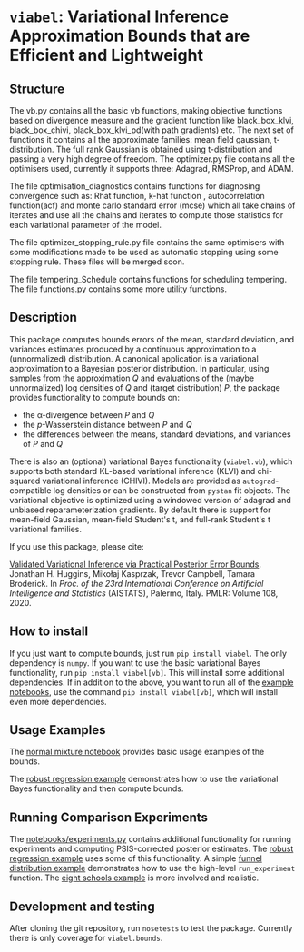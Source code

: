 #  `viabel`: Variational Inference Approximation Bounds that are Efficient and Lightweight



## Structure

The vb.py contains all the basic vb functions, making objective
functions based on divergence measure and the gradient 
function like black_box_klvi, black_box_chivi, black_box_klvi_pd(with
path gradients) etc. 
 The next set of functions it contains all the approximate
 families: mean field gaussian, t- distribution.  The full
 rank Gaussian is obtained using t-distribution and passing a very high
 degree of freedom. 
 The optimizer.py file contains all the optimisers used, currently
 it supports three: Adagrad, RMSProp, and ADAM. 
 
 The file optimisation_diagnostics contains functions for
 diagnosing convergence such as: Rhat function, k-hat function , autocorrelation
 function(acf) and monte carlo standard error (mcse) which all take
 chains of iterates and use all the chains and iterates to compute
 those statistics for each variational parameter of the model.
 
 The file optimizer_stopping_rule.py file contains the same optimisers
 with some modifications made to be used as automatic stopping using
 some stopping rule. These files will be merged soon.
 
 The file tempering_Schedule contains functions for scheduling 
 tempering. 
 The file functions.py contains some more utility functions.


## Description

This package computes bounds errors of the mean, standard deviation, and variances
estimates produced by a continuous approximation to a (unnormalized) distribution.
A canonical application is a variational approximation to a Bayesian posterior
distribution.
In particular, using samples from the approximation *Q* and evaluations of the
(maybe unnormalized) log densities of *Q* and (target distribution) *P*,
the package provides functionality to compute bounds on:

* the &alpha;-divergence between *P* and *Q*
* the *p*-Wasserstein distance between *P* and *Q*
* the differences between the means, standard deviations, and variances of *P* and *Q*

There is also an (optional) variational Bayes functionality (`viabel.vb`), which
supports both standard KL-based variational inference (KLVI) and chi-squared
variational inference (CHIVI).
Models are provided as `autograd`-compatible log densities or can be constructed
from `pystan` fit objects.
The variational objective is optimized using a windowed version of adagrad
and unbiased reparameterization gradients.
By default there is support for mean-field Gaussian, mean-field Student's t,
and full-rank Student's t variational families.

If you use this package, please cite:

[Validated Variational Inference via Practical Posterior Error Bounds](https://arxiv.org/abs/1910.04102).
Jonathan H. Huggins,
Miko&#0322;aj Kasprzak,
Trevor Campbell,
Tamara Broderick.
In *Proc. of the 23rd International Conference on Artificial Intelligence and
Statistics* (AISTATS), Palermo, Italy. PMLR: Volume 108, 2020.

## How to install

If you just want to compute bounds, just run `pip install viabel`.
The only dependency is `numpy`.
If you want to use the basic variational Bayes
functionality, run `pip install viabel[vb]`.
This will install some additional dependencies.
If in addition to the above, you want to run all of the [example notebooks](notebooks),
use the command `pip install viabel[vb]`, which will install even more dependencies.

## Usage Examples

The [normal mixture notebook](notebooks/normal-mixture.ipynb) provides basic
usage examples of the bounds.

The [robust regression example](notebooks/robust-regression.ipynb) demonstrates
how to use the variational Bayes functionality and then compute bounds.

## Running Comparison Experiments

The [notebooks/experiments.py](notebooks/experiments.py) contains additional
functionality for running experiments and computing PSIS-corrected posterior estimates.
The [robust regression example](notebooks/robust-regression.ipynb) uses some of this functionality.
A simple [funnel distribution example](notebooks/funnel-distribution.ipynb) demonstrates how to use the high-level `run_experiment` function.
The [eight schools example](notebooks/eight-schools.ipynb) is more involved and realistic.

## Development and testing

After cloning the git repository, run `nosetests` to test the package.
Currently there is only coverage for `viabel.bounds`.
